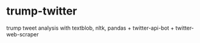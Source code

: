 # trump-twitter
 trump tweet analysis with textblob, nltk, pandas + twitter-api-bot + twitter-web-scraper
